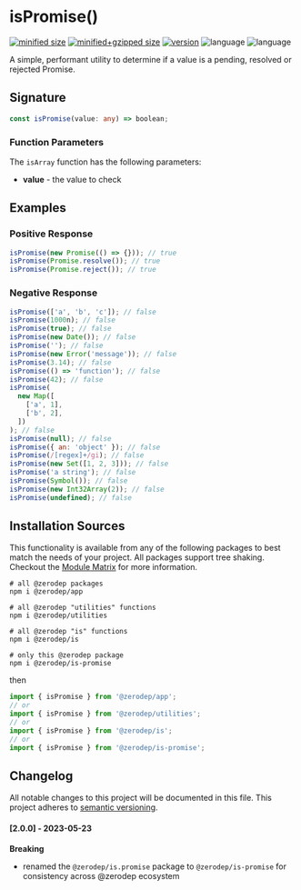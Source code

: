 # isPromise()

[![minified size](https://img.shields.io/bundlephobia/min/@zerodep/is-promise?style=flat-square&color=blue)](https://bundlephobia.com/package/@zerodep/is-promise)
[![minified+gzipped size](https://img.shields.io/bundlephobia/minzip/@zerodep/is-promise?style=flat-square&color=blue)](https://bundlephobia.com/package/@zerodep/is-promise)
[![version](https://img.shields.io/npm/v/@zerodep/is-promise?style=flat-square&color=blue)](https://www.npmjs.com/package/@zerodep/is-promise)
![language](https://img.shields.io/github/languages/top/cdepage/zerodep?style=flat-square)
![language](https://img.shields.io/badge/types-included-blue?style=flat-square)

A simple, performant utility to determine if a value is a pending, resolved or rejected Promise.

## Signature

```typescript
const isPromise(value: any) => boolean;
```

### Function Parameters

The `isArray` function has the following parameters:

- **value** - the value to check

## Examples

### Positive Response

```javascript
isPromise(new Promise(() => {})); // true
isPromise(Promise.resolve()); // true
isPromise(Promise.reject()); // true
```

### Negative Response

```javascript
isPromise(['a', 'b', 'c']); // false
isPromise(1000n); // false
isPromise(true); // false
isPromise(new Date()); // false
isPromise(''); // false
isPromise(new Error('message')); // false
isPromise(3.14); // false
isPromise(() => 'function'); // false
isPromise(42); // false
isPromise(
  new Map([
    ['a', 1],
    ['b', 2],
  ])
); // false
isPromise(null); // false
isPromise({ an: 'object' }); // false
isPromise(/[regex]+/gi); // false
isPromise(new Set([1, 2, 3])); // false
isPromise('a string'); // false
isPromise(Symbol()); // false
isPromise(new Int32Array(2)); // false
isPromise(undefined); // false
```

## Installation Sources

This functionality is available from any of the following packages to best match the needs of your project. All packages support tree shaking. Checkout the [Module Matrix](/) for more information.

```shell
# all @zerodep packages
npm i @zerodep/app

# all @zerodep "utilities" functions
npm i @zerodep/utilities

# all @zerodep "is" functions
npm i @zerodep/is

# only this @zerodep package
npm i @zerodep/is-promise
```

then

```javascript
import { isPromise } from '@zerodep/app';
// or
import { isPromise } from '@zerodep/utilities';
// or
import { isPromise } from '@zerodep/is';
// or
import { isPromise } from '@zerodep/is-promise';
```

## Changelog

All notable changes to this project will be documented in this file. This project adheres to [semantic versioning](https://semver.org/spec/v2.0.0.html).

#### [2.0.0] - 2023-05-23

**Breaking**

- renamed the `@zerodep/is.promise` package to `@zerodep/is-promise` for consistency across @zerodep ecosystem
